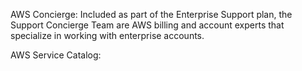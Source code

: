 AWS Concierge: Included as part of the Enterprise Support plan, the Support Concierge Team are AWS billing and account experts that specialize in working with enterprise accounts.

AWS Service Catalog: